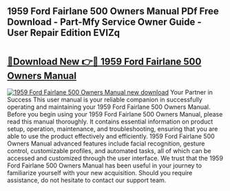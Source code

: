 ## 1959 Ford Fairlane 500 Owners Manual PDf Free Download - Part-Mfy Service Owner Guide - User Repair Edition EVIZq

# <h2><a href="http://bc88478.oget.top/?id=1959+Ford+Fairlane+500+Owners+Manual">🔗Download New 👉🔴 1959 Ford Fairlane 500 Owners Manual</a></h2>

[![1959 Ford Fairlane 500 Owners Manual new download](https://i.imgur.com/5g1atiW.png)](http://bc88478.oget.top/?id=1959+Ford+Fairlane+500+Owners+Manual)
Your Partner in Success This user manual is your reliable companion in successfully operating and maintaining your 1959 Ford Fairlane 500 Owners Manual. Before you begin using your 1959 Ford Fairlane 500 Owners Manual, please read this manual thoroughly. It contains essential information on product setup, operation, maintenance, and troubleshooting, ensuring that you are able to use the product effectively and efficiently. 1959 Ford Fairlane 500 Owners Manual advanced features include facial recognition, gesture control, customizable profiles, and automated tasks, all of which can be accessed and customized through the user interface. We trust that the 1959 Ford Fairlane 500 Owners Manual has been useful in your journey to familiarize yourself with your new acquisition. Should you require assistance, do not hesitate to contact our support team.
